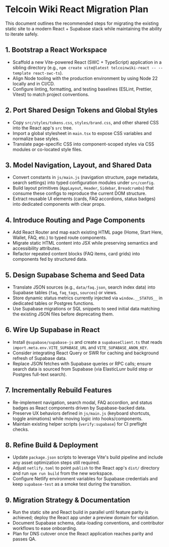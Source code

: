 # Telcoin Wiki React Migration Plan

This document outlines the recommended steps for migrating the existing static site to a modern React + Supabase stack while maintaining the ability to iterate safely.

## 1. Bootstrap a React Workspace
- Scaffold a new Vite-powered React (SWC + TypeScript) application in a sibling directory (e.g., `npm create vite@latest telcoinwiki-react -- --template react-swc-ts`).
- Align Node tooling with the production environment by using Node 22 locally and in CI/CD.
- Configure linting, formatting, and testing baselines (ESLint, Prettier, Vitest) to match project conventions.

## 2. Port Shared Design Tokens and Global Styles
- Copy `src/styles/tokens.css`, `styles/brand.css`, and other shared CSS into the React app's `src` tree.
- Import a global stylesheet in `main.tsx` to expose CSS variables and normalize base styles.
- Translate page-specific CSS into component-scoped styles via CSS modules or co-located style files.

## 3. Model Navigation, Layout, and Shared Data
- Convert constants in `js/main.js` (navigation structure, page metadata, search settings) into typed configuration modules under `src/config`.
- Build layout primitives (`AppLayout`, `Header`, `Sidebar`, `Breadcrumbs`) that consume these configs to reproduce the current DOM structure.
- Extract reusable UI elements (cards, FAQ accordions, status badges) into dedicated components with clear props.

## 4. Introduce Routing and Page Components
- Add React Router and map each existing HTML page (Home, Start Here, Wallet, FAQ, etc.) to typed route components.
- Migrate static HTML content into JSX while preserving semantics and accessibility attributes.
- Refactor repeated content blocks (FAQ items, card grids) into components fed by structured data.

## 5. Design Supabase Schema and Seed Data
- Translate JSON sources (e.g., `data/faq.json`, search index data) into Supabase tables (`faq`, `faq_tags`, `sources`) or views.
- Store dynamic status metrics currently injected via `window.__STATUS__` in dedicated tables or Postgres functions.
- Use Supabase migrations or SQL snippets to seed initial data matching the existing JSON files before deprecating them.

## 6. Wire Up Supabase in React
- Install `@supabase/supabase-js` and create a `supabaseClient.ts` that reads `import.meta.env.VITE_SUPABASE_URL` and `VITE_SUPABASE_ANON_KEY`.
- Consider integrating React Query or SWR for caching and background refresh of Supabase data.
- Replace JSON fetches with Supabase queries or RPC calls; ensure search data is sourced from Supabase (via ElasticLunr build step or Postgres full-text search).

## 7. Incrementally Rebuild Features
- Re-implement navigation, search modal, FAQ accordion, and status badges as React components driven by Supabase-backed data.
- Preserve UX behaviors defined in `js/main.js` (keyboard shortcuts, toggle animations) while moving logic into hooks/components.
- Maintain existing helper scripts (`verify:supabase`) for CI preflight checks.

## 8. Refine Build & Deployment
- Update `package.json` scripts to leverage Vite's build pipeline and include any asset optimization steps still required.
- Adjust `netlify.toml` to point `publish` to the React app's `dist/` directory and run `npm run build` from the new workspace.
- Configure Netlify environment variables for Supabase credentials and keep `supabase-test` as a smoke test during the transition.

## 9. Migration Strategy & Documentation
- Run the static site and React build in parallel until feature parity is achieved; deploy the React app under a preview domain for validation.
- Document Supabase schema, data-loading conventions, and contributor workflows to ease onboarding.
- Plan for DNS cutover once the React application reaches parity and passes QA.

